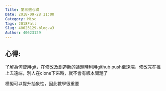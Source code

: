 ```yaml
---
Title: 第三週心得
Date: 2018-09-28 11:00
Category: Misc
Tags: 2018Fall
Slug: 40623129-blog-w3
Author: 40623129
---
```




<!-- PELICAN_END_SUMMARY -->

心得:
--
了解為何使用git，在修改及創造新的議題時利用github push至遠端，修改完在推上去遠端，別人在clone下來時，就不會有版本問題了

模擬可以提升抽象性，因此數學很重要
